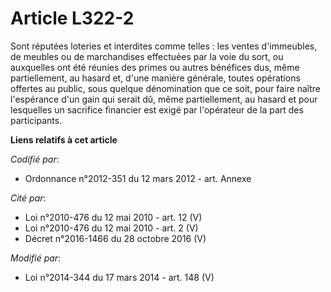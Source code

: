 # Article L322-2

Sont réputées loteries et interdites comme telles : les ventes d'immeubles, de meubles ou de marchandises effectuées par la
voie du sort, ou auxquelles ont été réunies des primes ou autres bénéfices dus, même partiellement, au hasard et, d'une
manière générale, toutes opérations offertes au public, sous quelque dénomination que ce soit, pour faire naître l'espérance
d'un gain qui serait dû, même partiellement, au hasard et pour lesquelles un sacrifice financier est exigé par l'opérateur de
la part des participants.

**Liens relatifs à cet article**

_Codifié par_:

  - Ordonnance n°2012-351 du 12 mars 2012 - art. Annexe

_Cité par_:

  - Loi n°2010-476 du 12 mai 2010 - art. 12 (V)
  - Loi n°2010-476 du 12 mai 2010 - art. 2 (V)
  - Décret n°2016-1466 du 28 octobre 2016 (V)

_Modifié par_:

  - Loi n°2014-344 du 17 mars 2014 - art. 148 (V)
